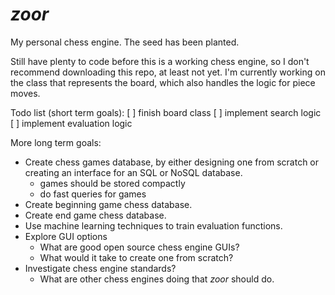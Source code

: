 # *zoor*

My personal chess engine. The seed has been planted.

Still have plenty to code before this is a working chess engine, so I don't recommend
downloading this repo, at least not yet. I'm currently working on the class that
represents the board, which also handles the logic for piece moves.

Todo list (short term goals):
[ ] finish board class
[ ] implement search logic
[ ] implement evaluation logic

More long term goals:
* Create chess games database, by either designing one from scratch or creating an
  interface for an SQL or NoSQL database.
  * games should be stored compactly
  * do fast queries for games
* Create beginning game chess database.
* Create end game chess database.
* Use machine learning techniques to train evaluation functions.
* Explore GUI options
  * What are good open source chess engine GUIs?
  * What would it take to create one from scratch?
* Investigate chess engine standards?
  * What are other chess engines doing that *zoor* should do.
